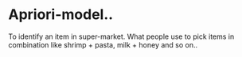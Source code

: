 # Apriori-model..
To identify an item in super-market. What people use to pick items in combination like shrimp + pasta, milk + honey and so on..
